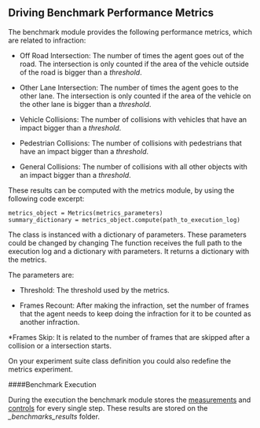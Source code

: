 
Driving Benchmark Performance Metrics
------------------------------



The benchmark module provides the following performance metrics, which 
are related to infraction:


* Off Road Intersection: The number of times the agent goes out of the road. 
 The intersection is only counted if the area of the vehicle outside
  of the road is bigger than a *threshold*.
  
* Other Lane Intersection: The number of times the agent goes to the other
 lane. The intersection is only counted if the area of the vehicle on the
 other lane is bigger than a *threshold*.
   
* Vehicle Collisions: The number of collisions with vehicles that have
  an impact bigger than a *threshold*.

* Pedestrian Collisions: The number of collisions with pedestrians
 that have an impact bigger than a *threshold*.

* General Collisions: The number of collisions with all other
objects with an impact bigger than a *threshold*.


These results can be computed with the metrics module, by using the following
code excerpt:

    metrics_object = Metrics(metrics_parameters)
    summary_dictionary = metrics_object.compute(path_to_execution_log)

The class is instanced with a dictionary of parameters. 
These parameters could be changed by changing 
The function receives the full path to the execution log and a dictionary with
parameters. It returns a dictionary with the metrics.

The parameters are:
* Threshold: The threshold used by the metrics.

* Frames  Recount: After making the infraction, set the number
of frames that the agent needs to keep doing the infraction for
it to be counted as another infraction. 

*Frames Skip: It is related to the number of frames that are
skipped after a collision or a intersection starts.



On your experiment suite class definition you could also
redefine the metrics experiment.


####Benchmark Execution


During the execution the benchmark module stores
the [measurements](measurements.md)  and
 [controls](measurements.md) for every single step.
 These results are stored on the *_benchmarks_results*
 folder.
